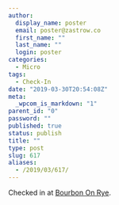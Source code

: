 ```yaml
---
author:
  display_name: poster
  email: poster@zastrow.co
  first_name: ""
  last_name: ""
  login: poster
categories:
  - Micro
tags:
  - Check-In
date: "2019-03-30T20:54:08Z"
meta:
  _wpcom_is_markdown: "1"
parent_id: "0"
password: ""
published: true
status: publish
title: ""
type: post
slug: 617
aliases:
  - /2019/03/617/
---
```

<p>Checked in at <a href="https://4sq.com/2LdmEBE">Bourbon On Rye</a>.</p>
